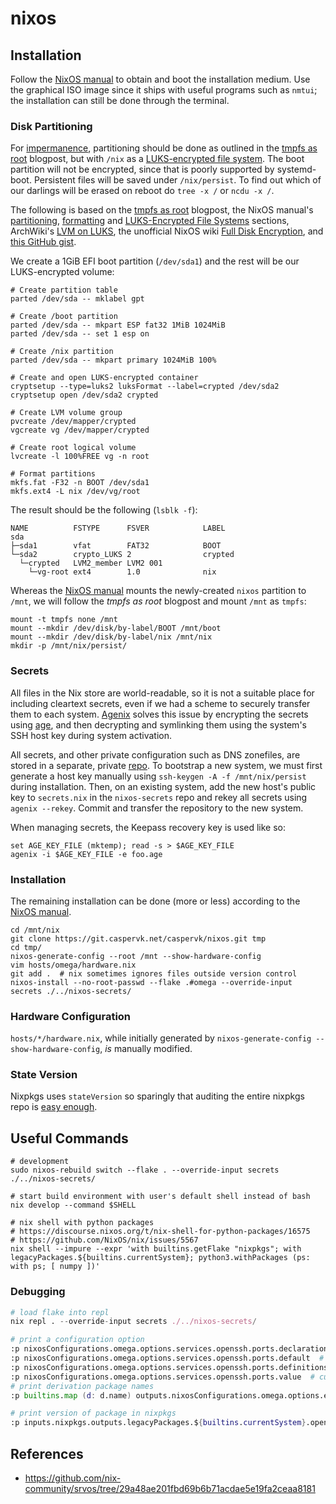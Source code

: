 # nixos

## Installation
Follow the [NixOS manual](https://nixos.org/manual/nixos/stable/index.html#ch-installation) to obtain and boot
the installation medium. Use the graphical ISO image since it ships with useful programs such as `nmtui`; the
installation can still be done through the terminal.

### Disk Partitioning
For [impermanence](https://nixos.wiki/wiki/Impermanence), partitioning should be done as outlined in the [tmpfs
as root](https://elis.nu/blog/2020/05/nixos-tmpfs-as-root/) blogpost, but with `/nix` as a [LUKS-encrypted file
system](https://nixos.org/manual/nixos/stable/index.html#sec-luks-file-systems). The boot partition will not be
encrypted, since that is poorly supported by systemd-boot. Persistent files will be saved under `/nix/persist`. To
find out which of our darlings will be erased on reboot do `tree -x /` or `ncdu -x /`.

The following is based on the [tmpfs as root](https://elis.nu/blog/2020/05/nixos-tmpfs-as-root/) blogpost, the NixOS
manual's [partitioning](https://nixos.org/manual/nixos/stable/index.html#sec-installation-manual-partitioning),
[formatting](https://nixos.orgmanual/nixos/stable/index.html#sec-installation-manual-partitioning-formatting) and
[LUKS-Encrypted File Systems](https://nixos.org/manual/nixos/stable/index.html#sec-luks-file-systems) sections,
ArchWiki's [LVM on LUKS](https://wiki.archlinux.org/title/Dm-crypt/Encrypting_an_entire_system#LVM_on_LUKS),
the unofficial NixOS wiki [Full Disk Encryption](https://nixos.wiki/wiki/Full_Disk_Encryption), and [this GitHub
gist](https://gist.github.com/martijnvermaat/76f2e24d0239470dd71050358b4d5134).

We create a 1GiB EFI boot partition (`/dev/sda1`) and the rest will be our LUKS-encrypted volume:
```fish
# Create partition table
parted /dev/sda -- mklabel gpt

# Create /boot partition
parted /dev/sda -- mkpart ESP fat32 1MiB 1024MiB
parted /dev/sda -- set 1 esp on

# Create /nix partition
parted /dev/sda -- mkpart primary 1024MiB 100%

# Create and open LUKS-encrypted container
cryptsetup --type=luks2 luksFormat --label=crypted /dev/sda2
cryptsetup open /dev/sda2 crypted

# Create LVM volume group
pvcreate /dev/mapper/crypted
vgcreate vg /dev/mapper/crypted

# Create root logical volume
lvcreate -l 100%FREE vg -n root

# Format partitions
mkfs.fat -F32 -n BOOT /dev/sda1
mkfs.ext4 -L nix /dev/vg/root
```

The result should be the following (`lsblk -f`):
```text
NAME          FSTYPE      FSVER            LABEL
sda
├─sda1        vfat        FAT32            BOOT
└─sda2        crypto_LUKS 2                crypted
  └─crypted   LVM2_member LVM2 001
    └─vg-root ext4        1.0              nix
```

Whereas the [NixOS manual](https://nixos.org/manual/nixos/stable/index.html#sec-installation-manual-installing) mounts
the newly-created `nixos` partition to `/mnt`, we will follow the _tmpfs as root_ blogpost and mount `/mnt` as `tmpfs`:
```fish
mount -t tmpfs none /mnt
mount --mkdir /dev/disk/by-label/BOOT /mnt/boot
mount --mkdir /dev/disk/by-label/nix /mnt/nix
mkdir -p /mnt/nix/persist/
```

### Secrets
All files in the Nix store are world-readable, so it is not a suitable place for including cleartext secrets,
even if we had a scheme to securely transfer them to each system. [Agenix](https://github.com/ryantm/agenix)
solves this issue by encrypting the secrets using [age](https://github.com/FiloSottile/age), and then decrypting
and symlinking them using the system's SSH host key during system activation.

All secrets, and other private configuration such as DNS zonefiles, are stored
in a separate, private [repo](https://git.caspervk.net/caspervk/nixos-secrets).
To bootstrap a new system, we must first generate a host key manually using
`ssh-keygen -A -f /mnt/nix/persist` during installation. Then, on an existing
system, add the new host's public key to `secrets.nix` in the `nixos-secrets`
repo and rekey all secrets using `agenix --rekey`. Commit and transfer the
repository to the new system.

When managing secrets, the Keepass recovery key is used like so:
```fish
set AGE_KEY_FILE (mktemp); read -s > $AGE_KEY_FILE
agenix -i $AGE_KEY_FILE -e foo.age
```

### Installation
The remaining installation can be done (more or less) according to the [NixOS
manual](https://nixos.org/manual/nixos/stable/index.html#sec-installation-manual-installing).
```fish
cd /mnt/nix
git clone https://git.caspervk.net/caspervk/nixos.git tmp
cd tmp/
nixos-generate-config --root /mnt --show-hardware-config
vim hosts/omega/hardware.nix
git add .  # nix sometimes ignores files outside version control
nixos-install --no-root-passwd --flake .#omega --override-input secrets ./../nixos-secrets/
```

### Hardware Configuration
`hosts/*/hardware.nix`, while initially generated by `nixos-generate-config --show-hardware-config`, _is_ manually
modified.

### State Version
Nixpkgs uses `stateVersion` so sparingly that auditing the entire nixpkgs repo is [easy
enough](https://sourcegraph.com/search?q=context%3Aglobal+repo%3A%5Egithub%5C.com%3FNixOS%2Fnixpkgs%24++lang%3ANix+stateVersion+AND+23.11).


## Useful Commands
```fish
# development
sudo nixos-rebuild switch --flake . --override-input secrets ./../nixos-secrets/

# start build environment with user's default shell instead of bash
nix develop --command $SHELL

# nix shell with python packages
# https://discourse.nixos.org/t/nix-shell-for-python-packages/16575
# https://github.com/NixOS/nix/issues/5567
nix shell --impure --expr 'with builtins.getFlake "nixpkgs"; with legacyPackages.${builtins.currentSystem}; python3.withPackages (ps: with ps; [ numpy ])'
```

### Debugging
```nix
# load flake into repl
nix repl . --override-input secrets ./../nixos-secrets/

# print a configuration option
:p nixosConfigurations.omega.options.services.openssh.ports.declarationPositions  # declaration
:p nixosConfigurations.omega.options.services.openssh.ports.default  # declaration default
:p nixosConfigurations.omega.options.services.openssh.ports.definitionsWithLocations  # overwrites
:p nixosConfigurations.omega.options.services.openssh.ports.value  # current value
# print derivation package names
:p builtins.map (d: d.name) outputs.nixosConfigurations.omega.options.environment.systemPackages.value

# print version of package in nixpkgs
:p inputs.nixpkgs.outputs.legacyPackages.${builtins.currentSystem}.openssh.version
```


## References
  - https://github.com/nix-community/srvos/tree/29a48ae201fbd69b6b71acdae5e19fa2ceaa8181
